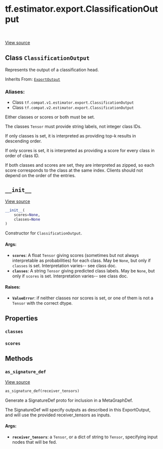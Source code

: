 <div itemscope itemtype="http://developers.google.com/ReferenceObject">
<meta itemprop="name" content="tf.estimator.export.ClassificationOutput" />
<meta itemprop="path" content="Stable" />
<meta itemprop="property" content="classes"/>
<meta itemprop="property" content="scores"/>
<meta itemprop="property" content="__init__"/>
<meta itemprop="property" content="as_signature_def"/>
</div>

# tf.estimator.export.ClassificationOutput

<!-- Insert buttons -->

<table class="tfo-notebook-buttons tfo-api" align="left">
</table>

<a target="_blank" href="/code/stable/tensorflow/python/saved_model/model_utils/export_output.py">View source</a>



## Class `ClassificationOutput`

<!-- Start diff -->
Represents the output of a classification head.

Inherits From: [`ExportOutput`](../../../tf/estimator/export/ExportOutput.md)

### Aliases:

* Class `tf.compat.v1.estimator.export.ClassificationOutput`
* Class `tf.compat.v2.estimator.export.ClassificationOutput`


<!-- Placeholder for "Used in" -->

Either classes or scores or both must be set.

The classes `Tensor` must provide string labels, not integer class IDs.

If only classes is set, it is interpreted as providing top-k results in
descending order.

If only scores is set, it is interpreted as providing a score for every class
in order of class ID.

If both classes and scores are set, they are interpreted as zipped, so each
score corresponds to the class at the same index.  Clients should not depend
on the order of the entries.

<h2 id="__init__"><code>__init__</code></h2>

<a target="_blank" href="/code/stable/tensorflow/python/saved_model/model_utils/export_output.py">View source</a>

``` python
__init__(
    scores=None,
    classes=None
)
```

Constructor for `ClassificationOutput`.


#### Args:


* <b>`scores`</b>: A float `Tensor` giving scores (sometimes but not always
    interpretable as probabilities) for each class.  May be `None`, but
    only if `classes` is set.  Interpretation varies-- see class doc.
* <b>`classes`</b>: A string `Tensor` giving predicted class labels.  May be `None`,
    but only if `scores` is set.  Interpretation varies-- see class doc.


#### Raises:


* <b>`ValueError`</b>: if neither classes nor scores is set, or one of them is not a
    `Tensor` with the correct dtype.



## Properties

<h3 id="classes"><code>classes</code></h3>




<h3 id="scores"><code>scores</code></h3>






## Methods

<h3 id="as_signature_def"><code>as_signature_def</code></h3>

<a target="_blank" href="/code/stable/tensorflow/python/saved_model/model_utils/export_output.py">View source</a>

``` python
as_signature_def(receiver_tensors)
```

Generate a SignatureDef proto for inclusion in a MetaGraphDef.

The SignatureDef will specify outputs as described in this ExportOutput,
and will use the provided receiver_tensors as inputs.

#### Args:


* <b>`receiver_tensors`</b>: a `Tensor`, or a dict of string to `Tensor`, specifying
  input nodes that will be fed.



